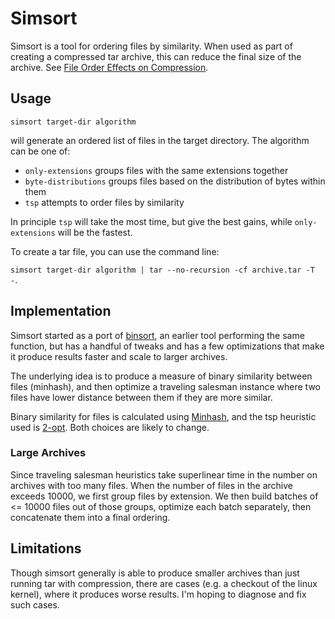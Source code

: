 # Simsort

Simsort is a tool for ordering files by similarity. When used as part
of creating a compressed tar archive, this can reduce the final size
of the archive. See [File Order Effects on
Compression](https://justinblank.com/notebooks/fileordereffectsoncompression.html).

## Usage

```simsort target-dir algorithm```

will generate an ordered list of files in the target directory. The algorithm 
can be one of:

- `only-extensions` groups files with the same extensions together
- `byte-distributions` groups files based on the distribution of bytes within them
- `tsp` attempts to order files by similarity

In principle `tsp` will take the most time, but give the best gains, while 
`only-extensions` will be the fastest.  

To create a tar file, you can use the command line:

```simsort target-dir algorithm | tar --no-recursion -cf archive.tar -T -```. 

## Implementation

Simsort started as a port of
[binsort](http://neoscientists.org/~tmueller/binsort/), an earlier
tool performing the same function, but has a handful of tweaks and has a few
optimizations that make it produce results faster and scale to larger archives.

The underlying idea is to produce a measure of binary similarity between files
(minhash), and then optimize a traveling salesman instance where two files 
have lower distance between them if they are more similar. 

Binary similarity for files is calculated using 
[Minhash](https://en.wikipedia.org/wiki/MinHash), and the tsp heuristic used is 
[2-opt](https://en.wikipedia.org/wiki/2-opt). Both choices are likely to
change.

### Large Archives

Since traveling salesman heuristics take superlinear time in the number
on archives with too many files. When the number of files in the
archive exceeds 10000, we first group files by extension. We then
build batches of <= 10000 files out of those groups, optimize each
batch separately, then concatenate them into a final ordering.

## Limitations

Though simsort generally is able to produce smaller archives than just running
tar with compression, there are cases (e.g. a checkout of the linux kernel),
where it produces worse results. I'm hoping to diagnose and fix such cases.